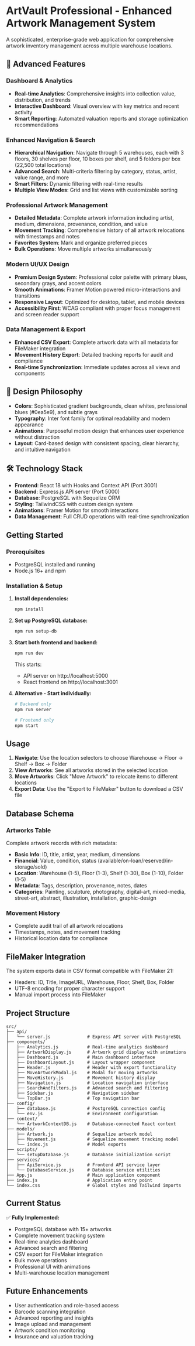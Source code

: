 # ArtVault Professional - Enhanced Artwork Management System

A sophisticated, enterprise-grade web application for comprehensive artwork inventory management across multiple warehouse locations.

## 🎨 Advanced Features

### **Dashboard & Analytics**
- **Real-time Analytics**: Comprehensive insights into collection value, distribution, and trends
- **Interactive Dashboard**: Visual overview with key metrics and recent activity
- **Smart Reporting**: Automated valuation reports and storage optimization recommendations

### **Enhanced Navigation & Search**
- **Hierarchical Navigation**: Navigate through 5 warehouses, each with 3 floors, 30 shelves per floor, 10 boxes per shelf, and 5 folders per box (22,500 total locations)
- **Advanced Search**: Multi-criteria filtering by category, status, artist, value range, and more
- **Smart Filters**: Dynamic filtering with real-time results
- **Multiple View Modes**: Grid and list views with customizable sorting

### **Professional Artwork Management**
- **Detailed Metadata**: Complete artwork information including artist, medium, dimensions, provenance, condition, and value
- **Movement Tracking**: Comprehensive history of all artwork relocations with timestamps and notes
- **Favorites System**: Mark and organize preferred pieces
- **Bulk Operations**: Move multiple artworks simultaneously

### **Modern UI/UX Design**
- **Premium Design System**: Professional color palette with primary blues, secondary grays, and accent colors
- **Smooth Animations**: Framer Motion powered micro-interactions and transitions
- **Responsive Layout**: Optimized for desktop, tablet, and mobile devices
- **Accessibility First**: WCAG compliant with proper focus management and screen reader support

### **Data Management & Export**
- **Enhanced CSV Export**: Complete artwork data with all metadata for FileMaker integration
- **Movement History Export**: Detailed tracking reports for audit and compliance
- **Real-time Synchronization**: Immediate updates across all views and components

## 🎯 Design Philosophy

- **Colors**: Sophisticated gradient backgrounds, clean whites, professional blues (#0ea5e9), and subtle grays
- **Typography**: Inter font family for optimal readability and modern appearance
- **Animations**: Purposeful motion design that enhances user experience without distraction
- **Layout**: Card-based design with consistent spacing, clear hierarchy, and intuitive navigation

## 🛠 Technology Stack

- **Frontend**: React 18 with Hooks and Context API (Port 3001)
- **Backend**: Express.js API server (Port 5000)
- **Database**: PostgreSQL with Sequelize ORM
- **Styling**: TailwindCSS with custom design system
- **Animations**: Framer Motion for smooth interactions
- **Data Management**: Full CRUD operations with real-time synchronization

## Getting Started

### Prerequisites
- PostgreSQL installed and running
- Node.js 16+ and npm

### Installation & Setup

1. **Install dependencies:**
   ```bash
   npm install
   ```

2. **Set up PostgreSQL database:**
   ```bash
   npm run setup-db
   ```

3. **Start both frontend and backend:**
   ```bash
   npm run dev
   ```
   This starts:
   - API server on http://localhost:5000
   - React frontend on http://localhost:3001

4. **Alternative - Start individually:**
   ```bash
   # Backend only
   npm run server

   # Frontend only  
   npm start
   ```

## Usage

1. **Navigate**: Use the location selectors to choose Warehouse → Floor → Shelf → Box → Folder
2. **View Artworks**: See all artworks stored in the selected location
3. **Move Artworks**: Click "Move Artwork" to relocate items to different locations
4. **Export Data**: Use the "Export to FileMaker" button to download a CSV file

## Database Schema

### Artworks Table
Complete artwork records with rich metadata:
- **Basic Info**: ID, title, artist, year, medium, dimensions
- **Financial**: Value, condition, status (available/on-loan/reserved/in-storage/sold)
- **Location**: Warehouse (1-5), Floor (1-3), Shelf (1-30), Box (1-10), Folder (1-5)
- **Metadata**: Tags, description, provenance, notes, dates
- **Categories**: Painting, sculpture, photography, digital-art, mixed-media, street-art, abstract, illustration, installation, graphic-design

### Movement History
- Complete audit trail of all artwork relocations
- Timestamps, notes, and movement tracking
- Historical location data for compliance

## FileMaker Integration

The system exports data in CSV format compatible with FileMaker 21:
- Headers: ID, Title, ImageURL, Warehouse, Floor, Shelf, Box, Folder
- UTF-8 encoding for proper character support
- Manual import process into FileMaker

## Project Structure

```
src/
├── api/
│   └── server.js              # Express API server with PostgreSQL
├── components/
│   ├── Analytics.js           # Real-time analytics dashboard
│   ├── ArtworkDisplay.js      # Artwork grid display with animations
│   ├── Dashboard.js           # Main dashboard interface
│   ├── DashboardLayout.js     # Layout wrapper component
│   ├── Header.js              # Header with export functionality
│   ├── MoveArtworkModal.js    # Modal for moving artworks
│   ├── MoveHistory.js         # Movement history display
│   ├── Navigation.js          # Location navigation interface
│   ├── SearchAndFilters.js    # Advanced search and filtering
│   ├── Sidebar.js             # Navigation sidebar
│   └── TopBar.js              # Top navigation bar
├── config/
│   ├── database.js            # PostgreSQL connection config
│   └── env.js                 # Environment configuration
├── context/
│   └── ArtworkContextDB.js    # Database-connected React context
├── models/
│   ├── Artwork.js             # Sequelize artwork model
│   ├── Movement.js            # Sequelize movement tracking model
│   └── index.js               # Model exports
├── scripts/
│   └── setupDatabase.js       # Database initialization script
├── services/
│   ├── ApiService.js          # Frontend API service layer
│   └── DatabaseService.js     # Database service utilities
├── App.js                     # Main application component
├── index.js                   # Application entry point
└── index.css                  # Global styles and Tailwind imports
```

## Current Status

✅ **Fully Implemented:**
- PostgreSQL database with 15+ artworks
- Complete movement tracking system
- Real-time analytics dashboard
- Advanced search and filtering
- CSV export for FileMaker integration
- Bulk move operations
- Professional UI with animations
- Multi-warehouse location management

## Future Enhancements

- User authentication and role-based access
- Barcode scanning integration
- Advanced reporting and insights
- Image upload and management
- Artwork condition monitoring
- Insurance and valuation tracking